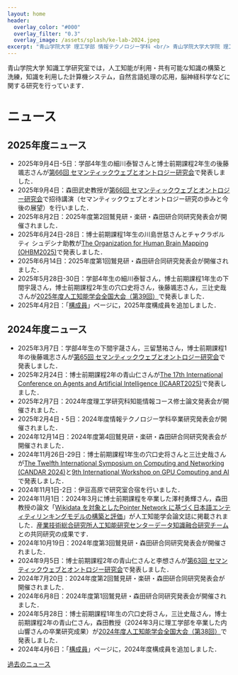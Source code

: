 ```yaml
---
layout: home
header:
  overlay_color: "#000"
  overlay_filter: "0.3"
  overlay_image: /assets/splash/ke-lab-2024.jpeg
excerpt: "青山学院大学 理工学部 情報テクノロジー学科 <br/> 青山学院大学大学院 理工学研究科 知能情報コース <br/> 森田研究室"
---
```


青山学院大学 知識工学研究室では，人工知能が利用・共有可能な知識の構築と洗練，知識を利用した計算機システム，自然言語処理の応用，脳神経科学などに関する研究を行っています．
# ニュース

## 2025年度ニュース
* 2025年9月4日-5日：学部4年生の細川泰智さんと博士前期課程2年生の後藤颯志さんが[第66回 セマンティックウェブとオントロジー研究会](https://www.sigswo.org/papers/66program)で発表しました．
* 2025年9月4日：森田武史教授が[第66回 セマンティックウェブとオントロジー研究会](https://www.sigswo.org/papers/66program)で招待講演（セマンティックウェブとオントロジー研究の歩みと今後の展望）を行いました．
* 2025年8月2日：2025年度第2回鷲見研・楽研・森田研合同研究発表会が開催されました．
* 2025年6月24日-28日：博士前期課程1年生の川島世慈さんとチャクラボルティ シュデシナ助教が[The Organization for Human Brain Mapping (OHBM2025)](https://www.humanbrainmapping.org/i4a/pages/index.cfm?pageid=4229)で発表しました．
* 2025年6月14日：2025年度第1回鷲見研・森田研合同研究発表会が開催されました．
* 2025年5月28日-30日：学部4年生の細川泰智さん，博士前期課程1年生の下間宇晟さん，博士前期課程2年生の穴口史将さん，後藤颯志さん，三辻史哉さんが[2025年度人工知能学会全国大会（第39回）](https://www.ai-gakkai.or.jp/jsai2025/)で発表しました．
* 2025年4月2日：「[構成員]({{site.baseurl}}/members)」ページに，2025年度構成員を追加しました．

## 2024年度ニュース
* 2025年3月7日：学部4年生の下間宇晟さん，三留慧祐さん，博士前期課程1年の後藤颯志さんが[第65回 セマンティックウェブとオントロジー研究会](https://www.sigswo.org/papers/65program)で発表しました．
* 2025年2月24日：博士前期課程2年の青山仁さんが[The 17th International Conference on Agents and Artificial Intelligence (ICAART2025)](https://icaart.scitevents.org/?y=2025)で発表しました．
* 2025年2月7日：2024年度理工学研究科知能情報コース修士論文発表会が開催されました．
* 2025年2月4日・5日：2024年度情報テクノロジー学科卒業研究発表会が開催されました．
* 2024年12月14日：2024年度第4回鷲見研・楽研・森田研合同研究発表会が開催されました．
* 2024年11月26日-29日：博士前期課程1年生の穴口史将さんと三辻史哉さんが[The Twelfth International Symposium on Computing and Networking (CANDAR 2024)](https://is-candar.org/)と[9th International Workshop on GPU Computing and AI](https://is-candar.org/gca24)で発表しました．
* 2024年11月1日-2日：伊豆高原で研究室合宿を行いました．
* 2024年11月1日：2024年3月に博士前期課程を卒業した澤村勇輝さん，森田教授の論文「[Wikidata を対象としたPointer Network に基づく日本語エンティティリンキングモデルの構築と評価](https://doi.org/10.1527/tjsai.39-6_C-O42)」が人工知能学会論文誌に掲載されました．[産業技術総合研究所人工知能研究センターデータ知識融合研究チーム](https://www.airc.aist.go.jp/dkirt/)との共同研究の成果です．
* 2024年10月19日：2024年度第3回鷲見研・森田研合同研究発表会が開催されました．
* 2024年9月5日：博士前期課程2年の青山仁さんと李想さんが[第63回 セマンティックウェブとオントロジー研究会](https://www.sigswo.org/papers/63program)で発表しました．
* 2024年7月20日：2024年度第2回鷲見研・楽研・森田研合同研究発表会が開催されました．
* 2024年6月8日：2024年度第1回鷲見研・森田研合同研究発表会が開催されました．
* 2024年5月28日：博士前期課程1年生の穴口史将さん，三辻史哉さん，博士前期課程2年の青山仁さん，森田教授（2024年3月に理工学部を卒業した内山響さんの卒業研究成果）が[2024年度人工知能学会全国大会（第38回）](https://www.ai-gakkai.or.jp/jsai2024/)で発表しました．
* 2024年4月6日：「[構成員]({{site.baseurl}}/members)」ページに，2024年度構成員を追加しました．

[過去のニュース]({{site.baseurl}}/news)
